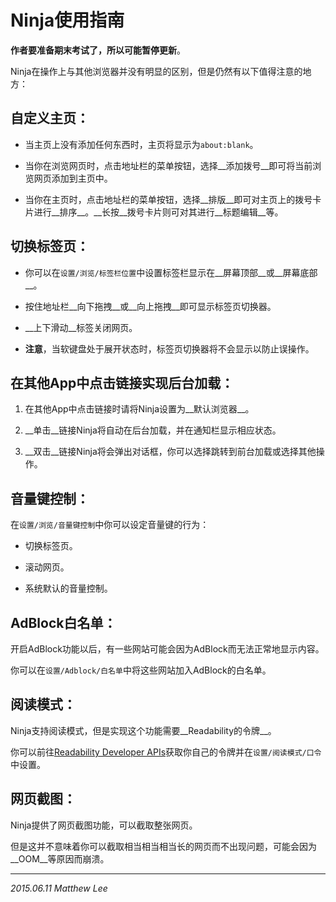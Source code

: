Ninja使用指南
===

__作者要准备期末考试了，所以可能暂停更新__。

Ninja在操作上与其他浏览器并没有明显的区别，但是仍然有以下值得注意的地方：

## 自定义主页：

 - 当主页上没有添加任何东西时，主页将显示为`about:blank`。

 - 当你在浏览网页时，点击地址栏的菜单按钮，选择__添加拨号__即可将当前浏览网页添加到主页中。

 - 当你在主页时，点击地址栏的菜单按钮，选择__排版__即可对主页上的拨号卡片进行__排序__。__长按__拨号卡片则可对其进行__标题编辑__等。

## 切换标签页：

 - 你可以在`设置/浏览/标签栏位置`中设置标签栏显示在__屏幕顶部__或__屏幕底部__。

 - 按住地址栏__向下拖拽__或__向上拖拽__即可显示标签页切换器。

 - __上下滑动__标签关闭网页。

 - __注意__，当软键盘处于展开状态时，标签页切换器将不会显示以防止误操作。

## 在其他App中点击链接实现后台加载：

 1. 在其他App中点击链接时请将Ninja设置为__默认浏览器__。

 2. __单击__链接Ninja将自动在后台加载，并在通知栏显示相应状态。

 3. __双击__链接Ninja将会弹出对话框，你可以选择跳转到前台加载或选择其他操作。

## 音量键控制：

在`设置/浏览/音量键控制`中你可以设定音量键的行为：

 - 切换标签页。

 - 滚动网页。

 - 系统默认的音量控制。

## AdBlock白名单：

开启AdBlock功能以后，有一些网站可能会因为AdBlock而无法正常地显示内容。

你可以在`设置/Adblock/白名单`中将这些网站加入AdBlock的白名单。

## 阅读模式：

Ninja支持阅读模式，但是实现这个功能需要__Readability的令牌__。

你可以前往[Readability Developer APIs](https://www.readability.com/developers/api "Readability Developer APIs")获取你自己的令牌并在`设置/阅读模式/口令`中设置。

## 网页截图：

Ninja提供了网页截图功能，可以截取整张网页。

但是这并不意味着你可以截取相当相当相当长的网页而不出现问题，可能会因为__OOM__等原因而崩溃。

---

_2015.06.11 Matthew Lee_

